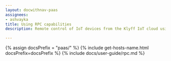 ```yaml
---
layout: docwithnav-paas
assignees:
- ashvayka
title: Using RPC capabilities
description: Remote control of IoT devices from the Klyff IoT cloud using RPC feature

---
```


{% assign docsPrefix = "paas/" %}
{% include get-hosts-name.html docsPrefix=docsPrefix %}
{% include docs/user-guide/rpc.md %}

